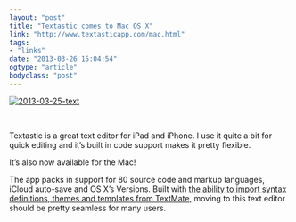 ```yaml
---
layout: "post"
title: "Textastic comes to Mac OS X"
link: "http://www.textasticapp.com/mac.html"
tags: 
- "links"
date: "2013-03-26 15:04:54"
ogtype: "article"
bodyclass: "post"
---
```


[![2013-03-25-text](http://cdn.rogerstringer.com/wp-content/uploads/2013/03/2013-03-25-text.jpg)](http://cdn.rogerstringer.com/wp-content/uploads/2013/03/2013-03-25-text.jpg)

 

Textastic is a great text editor for iPad and iPhone. I use it quite a bit for quick editing and it’s built in code support makes it pretty flexible.

It’s also now available for the Mac!

The app packs in support for 80 source code and markup languages, iCloud auto-save and OS X’s Versions. Built with [the ability to import syntax definitions, themes and templates from TextMate,](http://www.textasticapp.com/mac/manual/lessons/How_can_I_add_my_own_syntax_definitions__themes_and_templates.html) moving to this text editor should be pretty seamless for many users.